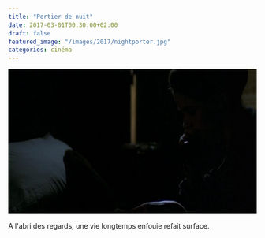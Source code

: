 ```yaml
---
title: "Portier de nuit"
date: 2017-03-01T00:30:00+02:00
draft: false
featured_image: "/images/2017/nightporter.jpg"
categories: cinéma
---
```


![nightporter](/images/2017/nightporter.jpg)

A l'abri des regards, une vie longtemps enfouie refait surface. 